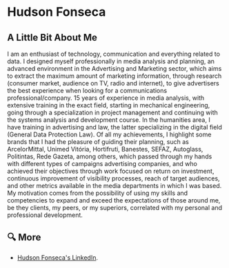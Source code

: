 # Hudson Fonseca

## A Little Bit About Me
I am an enthusiast of technology, communication and everything related to data.
I designed myself professionally in media analysis and planning, an advanced environment in the Advertising and Marketing sector, which aims to extract the maximum amount of marketing information, through research (consumer market, audience on TV, radio and internet), to give advertisers the best experience when looking for a communications professional/company.
15 years of experience in media analysis, with extensive training in the exact field, starting in mechanical engineering, going through a specialization in project management and continuing with the systems analysis and development course.
In the humanities area, I have training in advertising and law, the latter specializing in the digital field (General Data Protection Law).
Of all my achievements, I highlight some brands that I had the pleasure of guiding their planning, such as ArcelorMittal, Unimed Vitória, Hortifruti, Banestes, SEFAZ, Autoglass, Politintas, Rede Gazeta, among others, which passed through my hands with different types of campaigns advertising companies, and who achieved their objectives through work focused on return on investment, continuous improvement of visibility processes, reach of target audiences, and other metrics available in the media departments in which I was based.
My motivation comes from the possibility of using my skills and competencies to expand and exceed the expectations of those around me, be they clients, my peers, or my superiors, correlated with my personal and professional development.



## 🔍 More
- [Hudson Fonseca's LinkedIn](https://www.linkedin.com/in/hudson-fonseca).
